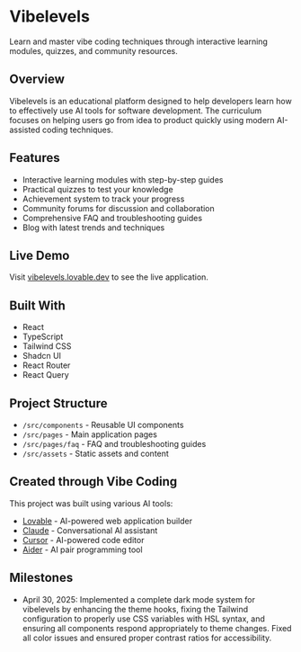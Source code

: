 
# Vibelevels

Learn and master vibe coding techniques through interactive learning modules, quizzes, and community resources.

## Overview

Vibelevels is an educational platform designed to help developers learn how to effectively use AI tools for software development. The curriculum focuses on helping users go from idea to product quickly using modern AI-assisted coding techniques.

## Features

- Interactive learning modules with step-by-step guides
- Practical quizzes to test your knowledge
- Achievement system to track your progress
- Community forums for discussion and collaboration
- Comprehensive FAQ and troubleshooting guides
- Blog with latest trends and techniques

## Live Demo

Visit [vibelevels.lovable.dev](https://vibelevels.lovable.dev) to see the live application.

## Built With

- React 
- TypeScript
- Tailwind CSS
- Shadcn UI
- React Router
- React Query

## Project Structure

- `/src/components` - Reusable UI components
- `/src/pages` - Main application pages
- `/src/pages/faq` - FAQ and troubleshooting guides
- `/src/assets` - Static assets and content

## Created through Vibe Coding

This project was built using various AI tools:

- [Lovable](https://lovable.dev) - AI-powered web application builder
- [Claude](https://anthropic.com/claude) - Conversational AI assistant
- [Cursor](https://cursor.sh) - AI-powered code editor
- [Aider](https://aider.chat) - AI pair programming tool

## Milestones

- April 30, 2025: Implemented a complete dark mode system for vibelevels by enhancing the theme hooks, fixing the Tailwind configuration to properly use CSS variables with HSL syntax, and ensuring all components respond appropriately to theme changes. Fixed all color issues and ensured proper contrast ratios for accessibility.
